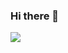 ### Hi there 👋
![](https://komarev.com/ghpvc/?username=PiwkaNorbert&color=yellow)
<!--
[![PiwkaNorbert's GitHub stats](https://github-readme-stats.vercel.app/api?username=PiwkaNorbert)](https://github.com/PiwkaNorbert/github-readme-stats)
**PiwkaNorbert/PiwkaNorbert** is a ✨ _special_ ✨ repository because its `README.md` (this file) appears on your GitHub profile.

Here are some ideas to get you started:

- 🔭 I’m currently working on ...
- 🌱 I’m currently learning ...
- 👯 I’m looking to collaborate on ...
- 🤔 I’m looking for help with ...
- 💬 Ask me about ...
- 📫 How to reach me: ...
- 😄 Pronouns: ...
- ⚡ Fun fact: ...
-->
